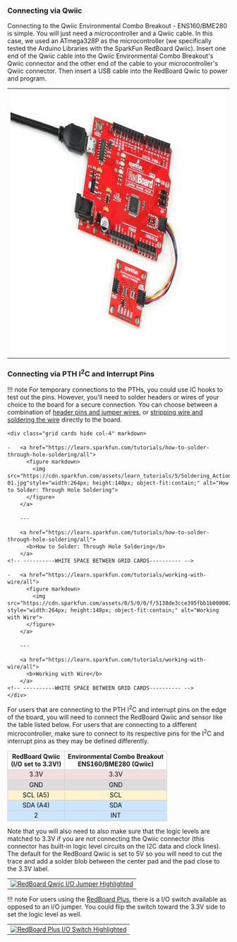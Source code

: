 ### Connecting via Qwiic

Connecting to the Qwiic Environmental Combo Breakout - ENS160/BME280 is simple. You will just need a microcontroller and a Qwiic cable. In this case, we used an ATmega328P as the microcontroller (we specifically tested the Arduino Libraries with the SparkFun RedBoard Qwiic). Insert one end of the Qwiic cable into the Qwiic Environmental Combo Breakout's Qwiic connector and the other end of the cable to your microcontroller's Qwiic connector. Then insert a USB cable into the RedBoard Qwiic to power and program.

<div style="text-align: center;">
  <table>
    <tr style="vertical-align:middle;">
     <td style="text-align: center; vertical-align: middle;"><a href="../assets/img/22858-SEN_Environmental_Combo_Sensor_ENS160_BME280.jpg"><img src="../assets/img/22858-SEN_Environmental_Combo_Sensor_ENS160_BME280.jpg" height="600px" width="600px" alt="Basic Hookup with RedBoard Qwiic, Qwiic cable, and Qwiic Environmental Combo Breakout - ENS160/BME280"></a></td>
    </tr>
  </table>
</div>



### Connecting via PTH I<sup>2</sup>C and Interrupt Pins

!!! note
    For temporary connections to the PTHs, you could use IC hooks to test out the pins. However, you'll need to solder headers or wires of your choice to the board for a secure connection. You can choose between a combination of [header pins and jumper wires](https://learn.sparkfun.com/tutorials/how-to-solder-through-hole-soldering/all), or [stripping wire and soldering the wire](https://learn.sparkfun.com/tutorials/working-with-wire/all) directly to the board.

    <div class="grid cards hide col-4" markdown>

    -   <a href="https://learn.sparkfun.com/tutorials/how-to-solder-through-hole-soldering/all">
          <figure markdown>
            <img src="https://cdn.sparkfun.com/assets/learn_tutorials/5/Soldering_Action-01.jpg"style="width:264px; height:148px; object-fit:contain;" alt="How to Solder: Through Hole Soldering">
          </figure>
        </a>

        ---

        <a href="https://learn.sparkfun.com/tutorials/how-to-solder-through-hole-soldering/all">
          <b>How to Solder: Through Hole Soldering</b>
        </a>
    <!-- ----------WHITE SPACE BETWEEN GRID CARDS---------- -->

    -   <a href="https://learn.sparkfun.com/tutorials/working-with-wire/all">
          <figure markdown>
            <img src="https://cdn.sparkfun.com/assets/0/5/0/0/f/5138de3cce395fbb1b000002.JPG" style="width:264px; height:148px; object-fit:contain;" alt="Working with Wire">
          </figure>
        </a>

        ---

        <a href="https://learn.sparkfun.com/tutorials/working-with-wire/all">
          <b>Working with Wire</b>
        </a>
    <!-- ----------WHITE SPACE BETWEEN GRID CARDS---------- -->
    </div>

For users that are connecting to the PTH I<sup>2</sup>C and interrupt pins on the edge of the board, you will need to connect the RedBoard Qwiic and sensor like the table listed below. For users that are connecting to a different microcontroller, make sure to connect to its respective pins for the I<sup>2</sup>C and interrupt pins as they may be defined differently.

<div style="text-align: center;">
    <table>
        <tr>
            <th style="text-align: center; border: solid 1px #cccccc;">RedBoard Qwiic
            <br />(I/O set to 3.3V!)
            </th>
            <th style="text-align: center; border: solid 1px #cccccc;">Environmental Combo Breakout <br />ENS160/BME280 (Qwiic)
            </th>
        </tr>
        <tr>
            <td style="text-align: center; border: solid 1px #cccccc;" bgcolor="#f2dede"><font color="#000000">3.3V</font>
            </td>
            <td style="text-align: center; border: solid 1px #cccccc;" bgcolor="#f2dede"><font color="#000000">3.3V</font>
            </td>
        </tr>
        <tr>
            <td style="text-align: center; border: solid 1px #cccccc;" bgcolor="#DDDDDD"><font color="#000000">GND</font>
            </td>
            <td style="text-align: center; border: solid 1px #cccccc;" bgcolor="#DDDDDD"><font color="#000000">GND</font>
            </td>
        </tr>
        <tr>
            <td style="text-align: center; border: solid 1px #cccccc;" bgcolor="#fff3cd"><font color="#000000">SCL (A5)</font>
            </td>
            <td style="text-align: center; border: solid 1px #cccccc;" bgcolor="#fff3cd"><font color="#000000">SCL</font>
            </td>
        </tr>
        <tr>
            <td style="text-align: center; border: solid 1px #cccccc;" bgcolor="#cce5ff"><font color="#000000">SDA (A4)</font>
            </td>
            <td style="text-align: center; border: solid 1px #cccccc;" bgcolor="#cce5ff"><font color="#000000">SDA</font>
            </td>
        </tr>    
        <tr>
            <td style="text-align: center; border: solid 1px #cccccc;" bgcolor="#cce5ff"><font color="#000000">2</font>
            </td>
            <td style="text-align: center; border: solid 1px #cccccc;" bgcolor="#cce5ff"><font color="#000000">INT</font>
            </td>
        </tr>
    </table>
</div>

Note that you will also need to also make sure that the logic levels are matched to 3.3V if you are not connecting the Qwiic connector (this connector has built-in logic level circuits on the I<up>2</sup>C data and clock lines). The default for the RedBoard Qwiic is set to 5V so you will need to cut the trace and add a solder blob between the center pad and the pad close to the 3.3V label.

<div style="text-align: center;">
  <table>
    <tr style="vertical-align:middle;">
     <td style="text-align: center; vertical-align: middle;"><a href="https://cdn.sparkfun.com/assets/learn_tutorials/8/4/4/Qwiic_Redboard_-_IO_Jumper.JPG"><img src="https://cdn.sparkfun.com/assets/learn_tutorials/8/4/4/Qwiic_Redboard_-_IO_Jumper.JPG" height="300px" width="300px" alt="RedBoard Qwiic I/O Jumper Highlighted"></a></td>
    </tr>
  </table>
</div>

!!! note
    For users using the [RedBoard Plus](https://www.sparkfun.com/products/18158), there is a I/O switch available as opposed to an I/O jumper. You could flip the switch toward the 3.3V side to set the logic level as well.
    <div style="text-align: center;">
      <table>
        <tr style="vertical-align:middle;">
         <td style="text-align: center; vertical-align: middle;"><a href="https://cdn.sparkfun.com/assets/learn_tutorials/1/7/5/8/18158-SparkFun_RedBoard_Plus_IO_Logic_Switch.jpg"><img src="https://cdn.sparkfun.com/assets/learn_tutorials/1/7/5/8/18158-SparkFun_RedBoard_Plus_IO_Logic_Switch.jpg" height="300px" width="300px" alt="RedBoard Plus I/O Switch Highlighted"></a></td>
        </tr>
      </table>
    </div>
